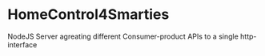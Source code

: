 # HomeControl4Smarties
NodeJS Server agreating different Consumer-product APIs to a single http-interface
